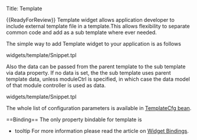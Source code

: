 Title: Template


{{ReadyForReview}}
Template widget allows application developer to include external template file in a template.This allows flexibility to separate common code and add as a sub template where ever needed.

The simple way to add Template widget to your application is as follows

<srcinclude tag="wgtTemplateSnippet1" lang="AT" outdent="true">widgets/template/Snippet.tpl</srcinclude>

Also the data can be passed from the parent template to the sub template via data property. If no data is set, the the sub template uses parent template data, unless moduleCtrl is specified, in which case the data model of that module controller is used as data.

<srcinclude tag="wgtTemplateSnippet2" lang="AT" outdent="true">widgets/template/Snippet.tpl</srcinclude>

The whole list of configuration parameters is available in [TemplateCfg bean](http://ariatemplates.com/aria/guide/apps/apidocs/#aria.widgets.CfgBeans:TemplateCfg).

<sample sample="widgets/template" />

==Binding==
The only property bindable for template is
* tooltip
For more information please read the article on [Widget Bindings](Widget_Bindings).